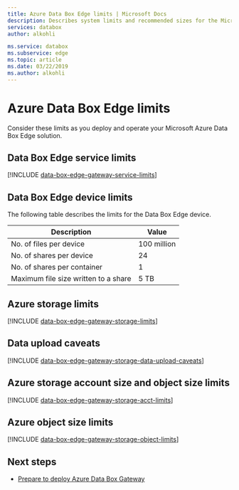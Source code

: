 ```yaml
---
title: Azure Data Box Edge limits | Microsoft Docs
description: Describes system limits and recommended sizes for the Microsoft Azure Data Box Edge.
services: databox
author: alkohli

ms.service: databox
ms.subservice: edge
ms.topic: article
ms.date: 03/22/2019
ms.author: alkohli
---
```


# Azure Data Box Edge limits

Consider these limits as you deploy and operate your Microsoft Azure Data Box Edge solution.

## Data Box Edge service limits

[!INCLUDE [data-box-edge-gateway-service-limits](../../includes/data-box-edge-gateway-service-limits.md)]

## Data Box Edge device limits

The following table describes the limits for the Data Box Edge device.

| Description | Value |
|---|---|
|No. of files per device |100 million |
|No. of shares per device |24 |
|No. of shares per container |1 |
|Maximum file size written to a share| 5 TB |

## Azure storage limits

[!INCLUDE [data-box-edge-gateway-storage-limits](../../includes/data-box-edge-gateway-storage-limits.md)]

## Data upload caveats

[!INCLUDE [data-box-edge-gateway-storage-data-upload-caveats](../../includes/data-box-edge-gateway-storage-data-upload-caveats.md)]

## Azure storage account size and object size limits

[!INCLUDE [data-box-edge-gateway-storage-acct-limits](../../includes/data-box-edge-gateway-storage-acct-limits.md)]


## Azure object size limits

[!INCLUDE [data-box-edge-gateway-storage-object-limits](../../includes/data-box-edge-gateway-storage-object-limits.md)]

## Next steps

- [Prepare to deploy Azure Data Box Gateway](data-box-gateway-deploy-prep.md)
